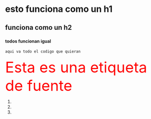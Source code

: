 <!-- @format -->

# esto funciona como un h1

## funciona como un h2

###

#### todos funcionan igual

```
aqui va todo el codigo que quieran
```

<font color="red" size=20> Esta es una etiqueta de fuente </font>

1.
2.
3.

